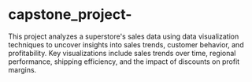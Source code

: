 # capstone_project-
This project analyzes a superstore's sales data using data visualization techniques to uncover insights into sales trends, customer behavior, and profitability. Key visualizations include sales trends over time, regional performance, shipping efficiency, and the impact of discounts on profit margins. 
